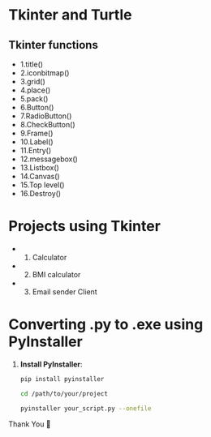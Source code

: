 # Tkinter and Turtle 

## Tkinter functions
- 1.title()
- 2.iconbitmap()
- 3.grid()
- 4.place()
- 5.pack()
- 6.Button()
- 7.RadioButton()
- 8.CheckButton()
- 9.Frame()
- 10.Label()
- 11.Entry()
- 12.messagebox()
- 13.Listbox()
- 14.Canvas()
- 15.Top level()
- 16.Destroy()


# Projects using Tkinter
- 1. Calculator
- 2. BMI calculator
- 3. Email sender Client

# Converting .py to .exe using PyInstaller


1. **Install PyInstaller**:
   ```bash
   pip install pyinstaller

   cd /path/to/your/project

   pyinstaller your_script.py --onefile 

Thank You 🙂

